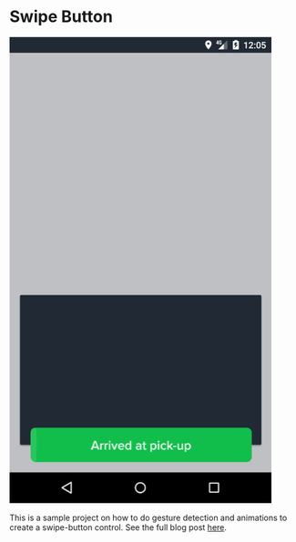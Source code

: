 # Swipe Button

![](swipebutton.gif)

This is a sample project on how to do gesture detection and animations to create a swipe-button
control. See the full blog post [here](http://zenandroid.io/android-gesture-detection-and-animations-creating-a-swipe-button-control/).